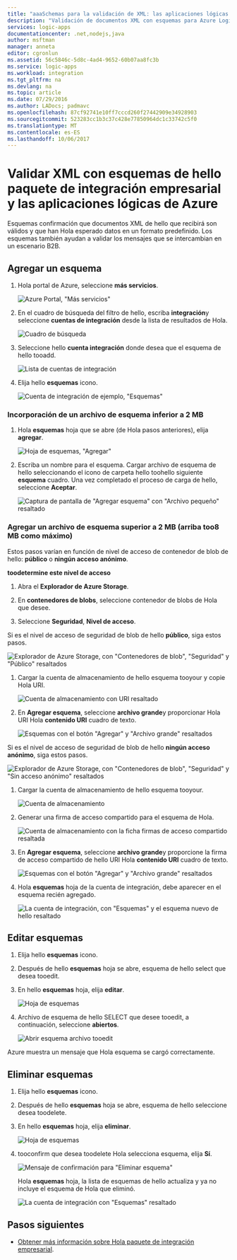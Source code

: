 ```yaml
---
title: "aaaSchemas para la validación de XML: las aplicaciones lógicas de Azure | Documentos de Microsoft"
description: "Validación de documentos XML con esquemas para Azure Logic Apps y Enterprise Integration Pack"
services: logic-apps
documentationcenter: .net,nodejs,java
author: msftman
manager: anneta
editor: cgronlun
ms.assetid: 56c5846c-5d8c-4ad4-9652-60b07aa8fc3b
ms.service: logic-apps
ms.workload: integration
ms.tgt_pltfrm: na
ms.devlang: na
ms.topic: article
ms.date: 07/29/2016
ms.author: LADocs; padmavc
ms.openlocfilehash: 87cf92741e10ff7cccd260f27442909e34928903
ms.sourcegitcommit: 523283cc1b3c37c428e77850964dc1c33742c5f0
ms.translationtype: MT
ms.contentlocale: es-ES
ms.lasthandoff: 10/06/2017
---
```

# <a name="validate-xml-with-schemas-for-azure-logic-apps-and-hello-enterprise-integration-pack"></a>Validar XML con esquemas de hello paquete de integración empresarial y las aplicaciones lógicas de Azure

Esquemas confirmación que documentos XML de hello que recibirá son válidos y que han Hola esperado datos en un formato predefinido. Los esquemas también ayudan a validar los mensajes que se intercambian en un escenario B2B.

## <a name="add-a-schema"></a>Agregar un esquema

1. Hola portal de Azure, seleccione **más servicios**.

    ![Azure Portal, "Más servicios"](media/logic-apps-enterprise-integration-schemas/overview-11.png)

2. En el cuadro de búsqueda del filtro de hello, escriba **integración**y seleccione **cuentas de integración** desde la lista de resultados de Hola.

    ![Cuadro de búsqueda](media/logic-apps-enterprise-integration-schemas/overview-21.png)

3. Seleccione hello **cuenta integración** donde desea que el esquema de hello tooadd.

    ![Lista de cuentas de integración](media/logic-apps-enterprise-integration-schemas/overview-31.png)

4. Elija hello **esquemas** icono.

    ![Cuenta de integración de ejemplo, "Esquemas"](media/logic-apps-enterprise-integration-schemas/schema-11.png)

### <a name="add-a-schema-file-smaller-than-2-mb"></a>Incorporación de un archivo de esquema inferior a 2 MB

1. Hola **esquemas** hoja que se abre (de Hola pasos anteriores), elija **agregar**.

    ![Hoja de esquemas, "Agregar"](media/logic-apps-enterprise-integration-schemas/schema-21.png)

2. Escriba un nombre para el esquema. Cargar archivo de esquema de hello seleccionando el icono de carpeta hello toohello siguiente **esquema** cuadro. Una vez completado el proceso de carga de hello, seleccione **Aceptar**.

    ![Captura de pantalla de "Agregar esquema" con "Archivo pequeño" resaltado](media/logic-apps-enterprise-integration-schemas/schema-31.png)

### <a name="add-a-schema-file-larger-than-2-mb-up-too8-mb-maximum"></a>Agregar un archivo de esquema superior a 2 MB (arriba too8 MB como máximo)

Estos pasos varían en función de nivel de acceso de contenedor de blob de hello: **público** o **ningún acceso anónimo**.

**toodetermine este nivel de acceso**

1.  Abra el **Explorador de Azure Storage**. 

2.  En **contenedores de blobs**, seleccione contenedor de blobs de Hola que desee. 

3.  Seleccione **Seguridad**, **Nivel de acceso**.

Si es el nivel de acceso de seguridad de blob de hello **público**, siga estos pasos.

![Explorador de Azure Storage, con "Contenedores de blob", "Seguridad" y "Público" resaltados](media/logic-apps-enterprise-integration-schemas/blob-public.png)

1. Cargar la cuenta de almacenamiento de hello esquema tooyour y copie Hola URI.

    ![Cuenta de almacenamiento con URI resaltado](media/logic-apps-enterprise-integration-schemas/schema-blob.png)

2. En **Agregar esquema**, seleccione **archivo grande**y proporcionar Hola URI Hola **contenido URI** cuadro de texto.

    ![Esquemas con el botón "Agregar" y "Archivo grande" resaltados](media/logic-apps-enterprise-integration-schemas/schema-largefile.png)

Si es el nivel de acceso de seguridad de blob de hello **ningún acceso anónimo**, siga estos pasos.

![Explorador de Azure Storage, con "Contenedores de blob", "Seguridad" y "Sin acceso anónimo" resaltados](media/logic-apps-enterprise-integration-schemas/blob-1.png)

1. Cargar la cuenta de almacenamiento de hello esquema tooyour.

    ![Cuenta de almacenamiento](media/logic-apps-enterprise-integration-schemas/blob-3.png)

2. Generar una firma de acceso compartido para el esquema de Hola.

    ![Cuenta de almacenamiento con la ficha firmas de acceso compartido resaltada](media/logic-apps-enterprise-integration-schemas/blob-2.png)

3. En **Agregar esquema**, seleccione **archivo grande**y proporcione la firma de acceso compartido de hello URI Hola **contenido URI** cuadro de texto.

    ![Esquemas con el botón "Agregar" y "Archivo grande" resaltados](media/logic-apps-enterprise-integration-schemas/schema-largefile.png)

4. Hola **esquemas** hoja de la cuenta de integración, debe aparecer en el esquema recién agregado.

    ![La cuenta de integración, con "Esquemas" y el esquema nuevo de hello resaltado](media/logic-apps-enterprise-integration-schemas/schema-41.png)

## <a name="edit-schemas"></a>Editar esquemas

1. Elija hello **esquemas** icono.

2. Después de hello **esquemas** hoja se abre, esquema de hello select que desea tooedit.

3. En hello **esquemas** hoja, elija **editar**.

    ![Hoja de esquemas](media/logic-apps-enterprise-integration-schemas/edit-12.png)

4. Archivo de esquema de hello SELECT que desee tooedit, a continuación, seleccione **abiertos**.

    ![Abrir esquema archivo tooedit](media/logic-apps-enterprise-integration-schemas/edit-31.png)

Azure muestra un mensaje que Hola esquema se cargó correctamente.

## <a name="delete-schemas"></a>Eliminar esquemas

1. Elija hello **esquemas** icono.

2. Después de hello **esquemas** hoja se abre, esquema de hello seleccione desea toodelete.

3. En hello **esquemas** hoja, elija **eliminar**.

    ![Hoja de esquemas](media/logic-apps-enterprise-integration-schemas/delete-12.png)

4. tooconfirm que desea toodelete Hola selecciona esquema, elija **Sí**.

    ![Mensaje de confirmación para "Eliminar esquema"](media/logic-apps-enterprise-integration-schemas/delete-21.png)

    Hola **esquemas** hoja, la lista de esquemas de hello actualiza y ya no incluye el esquema de Hola que eliminó.

    ![La cuenta de integración con "Esquemas" resaltado](media/logic-apps-enterprise-integration-schemas/delete-31.png)

## <a name="next-steps"></a>Pasos siguientes
* [Obtener más información sobre Hola paquete de integración empresarial](logic-apps-enterprise-integration-overview.md "Obtenga más información sobre el paquete de integración empresarial hello").  

